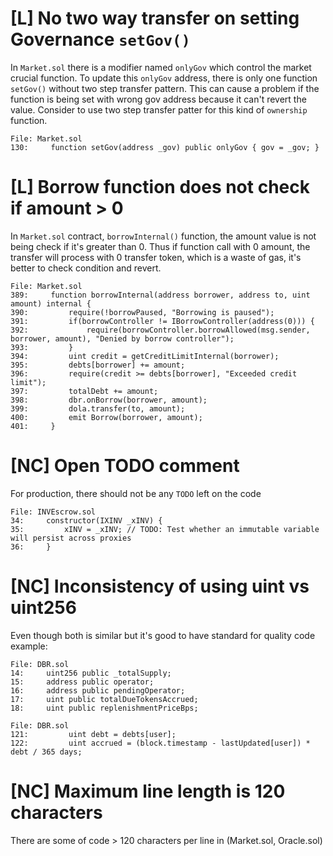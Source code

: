 # [L] No two way transfer on setting Governance `setGov()`

In `Market.sol` there is a modifier named `onlyGov` which control the market crucial function. To update this `onlyGov` address, there is only one function `setGov()` without two step transfer pattern. This can cause a problem if the function is being set with wrong gov address because it can't revert the value. Consider to use two step transfer patter for this kind of `ownership` function.

```
File: Market.sol
130:     function setGov(address _gov) public onlyGov { gov = _gov; }
```

# [L] Borrow function does not check if amount > 0
In `Market.sol` contract, `borrowInternal()` function, the amount value is not being check if it's greater than 0. Thus if function call with 0 amount, the transfer will process with 0 transfer token, which is a waste of gas, it's better to check condition and revert.
```
File: Market.sol
389:     function borrowInternal(address borrower, address to, uint amount) internal {
390:         require(!borrowPaused, "Borrowing is paused");
391:         if(borrowController != IBorrowController(address(0))) {
392:             require(borrowController.borrowAllowed(msg.sender, borrower, amount), "Denied by borrow controller");
393:         }
394:         uint credit = getCreditLimitInternal(borrower);
395:         debts[borrower] += amount;
396:         require(credit >= debts[borrower], "Exceeded credit limit");
397:         totalDebt += amount;
398:         dbr.onBorrow(borrower, amount);
399:         dola.transfer(to, amount);
400:         emit Borrow(borrower, amount);
401:     }
```

# [NC] Open TODO comment

For production, there should not be any `TODO` left on the code
```
File: INVEscrow.sol
34:     constructor(IXINV _xINV) {
35:         xINV = _xINV; // TODO: Test whether an immutable variable will persist across proxies
36:     }
```

# [NC] Inconsistency of using uint vs uint256
Even though both is similar but it's good to have standard for quality code
example:
```
File: DBR.sol
14:     uint256 public _totalSupply;
15:     address public operator;
16:     address public pendingOperator;
17:     uint public totalDueTokensAccrued;
18:     uint public replenishmentPriceBps;

File: DBR.sol
121:         uint debt = debts[user];
122:         uint accrued = (block.timestamp - lastUpdated[user]) * debt / 365 days;
```

# [NC] Maximum line length is 120 characters
There are some of code > 120 characters per line in (Market.sol, Oracle.sol)


